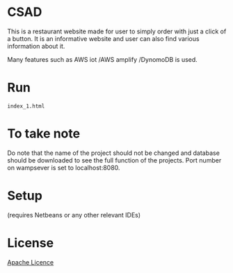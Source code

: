 # CSAD

This is a restaurant website made for user to simply order with just a click of a button. It is an informative website and user can also find various information about it.

 Many features such as AWS iot /AWS amplify /DynomoDB is used.


# Run
`index_1.html`





# To take note
Do note that the name of the project should not be changed and database should be downloaded to see the full function of the projects.
Port number on wampsever is set to localhost:8080.




# Setup

(requires Netbeans or any other relevant IDEs) <br>


# License

[Apache Licence](./LICENSE)
